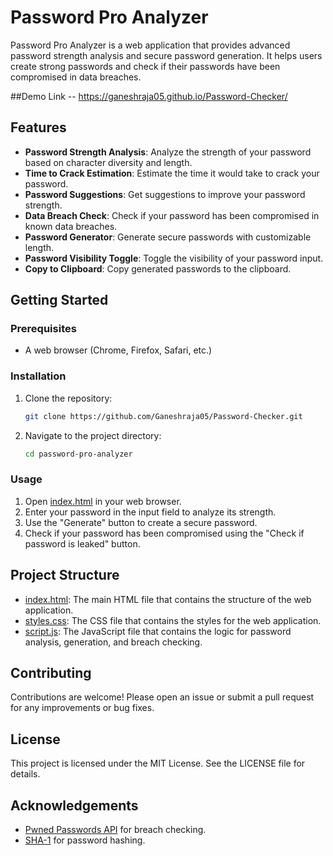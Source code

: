 # Password Pro Analyzer

Password Pro Analyzer is a web application that provides advanced password strength analysis and secure password generation. It helps users create strong passwords and check if their passwords have been compromised in data breaches.

##Demo
Link -- https://ganeshraja05.github.io/Password-Checker/

## Features

- **Password Strength Analysis**: Analyze the strength of your password based on character diversity and length.
- **Time to Crack Estimation**: Estimate the time it would take to crack your password.
- **Password Suggestions**: Get suggestions to improve your password strength.
- **Data Breach Check**: Check if your password has been compromised in known data breaches.
- **Password Generator**: Generate secure passwords with customizable length.
- **Password Visibility Toggle**: Toggle the visibility of your password input.
- **Copy to Clipboard**: Copy generated passwords to the clipboard.

## Getting Started

### Prerequisites

- A web browser (Chrome, Firefox, Safari, etc.)

### Installation

1. Clone the repository:
    ```sh
    git clone https://github.com/Ganeshraja05/Password-Checker.git
    ```
2. Navigate to the project directory:
    ```sh
    cd password-pro-analyzer
    ```

### Usage

1. Open [index.html](http://_vscodecontentref_/0) in your web browser.
2. Enter your password in the input field to analyze its strength.
3. Use the "Generate" button to create a secure password.
4. Check if your password has been compromised using the "Check if password is leaked" button.

## Project Structure

- [index.html](http://_vscodecontentref_/1): The main HTML file that contains the structure of the web application.
- [styles.css](http://_vscodecontentref_/2): The CSS file that contains the styles for the web application.
- [script.js](http://_vscodecontentref_/3): The JavaScript file that contains the logic for password analysis, generation, and breach checking.

## Contributing

Contributions are welcome! Please open an issue or submit a pull request for any improvements or bug fixes.

## License

This project is licensed under the MIT License. See the LICENSE file for details.

## Acknowledgements

- [Pwned Passwords API](https://haveibeenpwned.com/API/v3#PwnedPasswords) for breach checking.
- [SHA-1](https://developer.mozilla.org/en-US/docs/Web/API/SubtleCrypto/digest) for password hashing.
